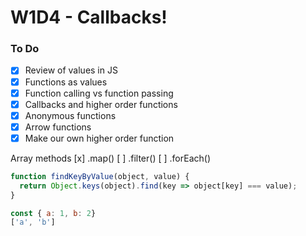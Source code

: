 # W1D4 - Callbacks!

### To Do
- [x] Review of values in JS
- [x] Functions as values
- [x] Function calling vs function passing
- [x] Callbacks and higher order functions
- [x] Anonymous functions
- [x] Arrow functions
- [x] Make our own higher order function

Array methods
[x] .map()
[ ] .filter()
[ ] .forEach()

```js
function findKeyByValue(object, value) {
  return Object.keys(object).find(key => object[key] === value);
}

const { a: 1, b: 2}
['a', 'b']
```
















# 
